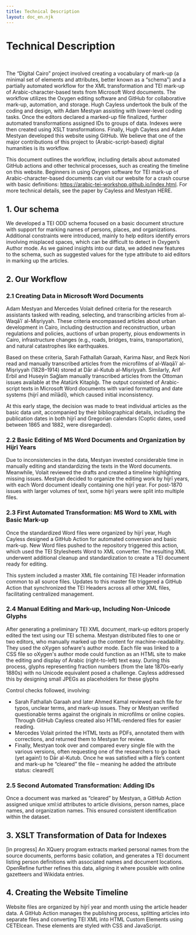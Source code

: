 ```yaml
---
title: Technical Description
layout: doc_en.njk
---
```


# Technical Description

<br>

The “Digital Cairo” project involved creating a vocabulary of mark-up (a minimal set of elements and attributes, better known as a “schema”) and a partially automated workflow for the XML transformation and TEI mark-up of Arabic-character-based texts from Microsoft Word documents. The workflow utilizes the Oxygen editing software and GitHub for collaborative mark-up, automation, and storage. Hugh Cayless undertook the bulk of the coding and design, with Adam Mestyan assisting with lower-level coding tasks. Once the editors declared a marked-up file finalized, further automated transformations assigned IDs to groups of data. Indexes were then created using XSLT transformations. Finally, Hugh Cayless and Adam Mestyan developed this website using GitHub. We believe that one of the major contributions of this project to (Arabic-script-based) digital humanities is its workflow.

This document outlines the workflow, including details about automated GitHub actions and other technical processes, such as creating the timeline on this website. Beginners in using Oxygen software for TEI mark-up of Arabic-character-based documents can visit our website for a crash course with basic definitions: https://arabic-tei-workshop.github.io/index.html. For more technical details, see the paper by Cayless and Mestyan HERE.

## 1. Our schema

We developed a TEI ODD schema focused on a basic document structure with support for marking names of persons, places, and organizations. Additional constraints were introduced, mainly to help editors identify errors involving misplaced spaces, which can be difficult to detect in Oxygen’s Author mode. As we gained insights into our data, we added new features to the schema, such as suggested values for the type attribute to aid editors in marking up the articles.

## 2. Our Workflow
   
### 2.1 Creating Data in Microsoft Word Documents
   
Adam Mestyan and Mercedes Volait defined criteria for the research assistants tasked with reading, selecting, and transcribing articles from al-Waqāʾiʿ al-Miṣriyyah. These criteria encompassed articles about urban development in Cairo, including destruction and reconstruction, urban regulations and policies, auctions of urban property, pious endowments in Cairo, infrastructure changes (e.g., roads, bridges, trains, transportation), and natural catastrophes like earthquakes.

Based on these criteria, Sarah Fathallah Garaah, Karima Nasr, and Rezk Nori read and manually transcribed articles from the microfilms of al-Waqāʾiʿ al-Miṣriyyah (1828–1914) stored at Dār al-Kutub al-Miṣriyyah. Similarly, Arif Erbil and Huseyin Sağlam manually transcribed articles from the Ottoman issues available at the Atatürk Kitaplığı. The output consisted of Arabic-script texts in Microsoft Word documents with varied formatting and date systems (hijrī and mīlādī), which caused initial inconsistency.

At this early stage, the decision was made to treat individual articles as the basic data unit, accompanied by their bibliographical details, including the publication dates in both hijrī and Gregorian calendars (Coptic dates, used between 1865 and 1882, were disregarded).

### 2.2 Basic Editing of MS Word Documents and Organization by Hijrī Years

Due to inconsistencies in the data, Mestyan invested considerable time in manually editing and standardizing the texts in the Word documents. Meanwhile, Volait reviewed the drafts and created a timeline highlighting missing issues. Mestyan decided to organize the editing work by hijrī years, with each Word document ideally containing one hijrī year. For post-1870 issues with larger volumes of text, some hijrī years were split into multiple files.

### 2.3 First Automated Transformation: MS Word to XML with Basic Mark-up

Once the standardized Word files were organized by hijrī year, Hugh Cayless designed a GitHub Action for automated conversion and basic mark-up. New Word files pushed to the repository triggered this action, which used the TEI Stylesheets Word to XML converter. The resulting XML underwent additional cleanup and standardization to create a TEI document ready for editing.

This system included a master XML file containing TEI Header information common to all source files. Updates to this master file triggered a GitHub Action that synchronized the TEI Headers across all other XML files, facilitating centralized management.

### 2.4 Manual Editing and Mark-up, Including Non-Unicode Glyphs

After generating a preliminary TEI XML document, mark-up editors properly edited the text using our TEI schema. Mestyan distributed files to one or two editors, who manually marked up the content for machine-readability. They used the oXygen sofware's author mode. Each file was linked to a CSS file so oXygen's author mode could function as an HTML site to make the editing and display of Arabic (right-to-left) text easy. During this process, glyphs representing fraction numbers (from the late 1870s–early 1880s) with no Unicode equivalent posed a challenge. Cayless addressed this by designing small JPEGs as placeholders for these glyphs

Control checks followed, involving:

- Sarah Fathallah Garaah and later Ahmed Kamal reviewed each file for typos, unclear terms, and mark-up issues. They or Mestyan verified questionable terms against the originals in microfilms or online copies. Through GitHub Cayless created also HTML-rendered files for easier reading.
- Mercedes Volait printed the HTML texts as PDFs, annotated them with corrections, and returned them to Mestyan for review.
- Finally, Mestyan took over and compared every single file with the various versions, often requesting one of the researchers to go back (yet again!) to Dār al-Kutub. Once he was satisfied with a file’s content and mark-up he “cleared” the file – meaning he added the attribute status: cleared![

### 2.5 Second Automated Transformation: Adding IDs
Once a document was marked as “cleared” by Mestyan, a GitHub Action assigned unique xml:id attributes to article divisions, person names, place names, and organization names. This ensured consistent identification within the dataset.

## 3. XSLT Transformation of Data for Indexes
[in progress] An XQuery program extracts marked personal names from the source documents, performs basic collation, and generates a TEI document listing person definitions with associated names and document locations. OpenRefine further refines this data, aligning it where possible with online gazetteers and Wikidata entries.

## 4. Creating the Website Timeline
Website files are organized by hijrī year and month using the article header data. A GitHub Action manages the publishing process, splitting articles into separate files and converting TEI XML into HTML Custom Elements using CETEIcean. These elements are styled with CSS and JavaScript.



